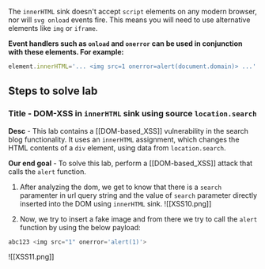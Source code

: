 The `innerHTML` sink doesn't accept `script` elements on any modern browser, nor will `svg onload` events fire. This means you will need to use alternative elements like `img` or `iframe`.

**Event handlers such as `onload` and `onerror` can be used in conjunction with these elements. For example:**
```js
element.innerHTML='... <img src=1 onerror=alert(document.domain)> ...'
```

## Steps to solve lab
### Title - DOM-XSS in `innerHTML` sink using source `location.search`
**Desc** - This lab contains a [[DOM-based_XSS]] vulnerability in the search blog functionality. It uses an `innerHTML` assignment, which changes the HTML contents of a `div` element, using data from `location.search`.

**Our end goal** - To solve this lab, perform a [[DOM-based_XSS]] attack that calls the `alert` function.

1. After analyzing the dom, we get to know that there is a `search` paramenter in url query string and the value of `search` parameter directly inserted into the DOM using `innerHTML` sink.
![[XSS10.png]]

2. Now, we try to insert a fake image and from there we try to call the `alert` function by using the below payload:
```js
abc123 <img src="1" onerror='alert(1)'>
```
![[XSS11.png]]

